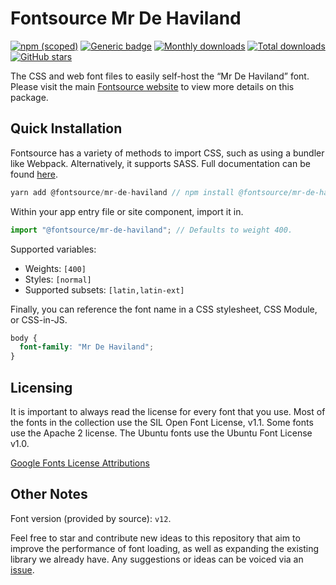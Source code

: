 # Fontsource Mr De Haviland

[![npm (scoped)](https://img.shields.io/npm/v/@fontsource/mr-de-haviland?color=brightgreen)](https://www.npmjs.com/package/@fontsource/mr-de-haviland) [![Generic badge](https://img.shields.io/badge/fontsource-passing-brightgreen)](https://github.com/fontsource/fontsource) [![Monthly downloads](https://badgen.net/npm/dm/@fontsource/mr-de-haviland)](https://github.com/fontsource/fontsource) [![Total downloads](https://badgen.net/npm/dt/@fontsource/mr-de-haviland)](https://github.com/fontsource/fontsource) [![GitHub stars](https://img.shields.io/github/stars/fontsource/fontsource.svg?style=social&label=Star)](https://github.com/fontsource/fontsource/stargazers)

The CSS and web font files to easily self-host the “Mr De Haviland” font. Please visit the main [Fontsource website](https://fontsource.org/fonts/mr-de-haviland) to view more details on this package.

## Quick Installation

Fontsource has a variety of methods to import CSS, such as using a bundler like Webpack. Alternatively, it supports SASS. Full documentation can be found [here](https://fontsource.org/docs/introduction).

```javascript
yarn add @fontsource/mr-de-haviland // npm install @fontsource/mr-de-haviland
```

Within your app entry file or site component, import it in.

```javascript
import "@fontsource/mr-de-haviland"; // Defaults to weight 400.
```

Supported variables:

- Weights: `[400]`
- Styles: `[normal]`
- Supported subsets: `[latin,latin-ext]`

Finally, you can reference the font name in a CSS stylesheet, CSS Module, or CSS-in-JS.

```css
body {
  font-family: "Mr De Haviland";
}
```

## Licensing

It is important to always read the license for every font that you use.
Most of the fonts in the collection use the SIL Open Font License, v1.1. Some fonts use the Apache 2 license. The Ubuntu fonts use the Ubuntu Font License v1.0.

[Google Fonts License Attributions](https://fonts.google.com/attribution)

## Other Notes

Font version (provided by source): `v12`.

Feel free to star and contribute new ideas to this repository that aim to improve the performance of font loading, as well as expanding the existing library we already have. Any suggestions or ideas can be voiced via an [issue](https://github.com/fontsource/fontsource/issues).
